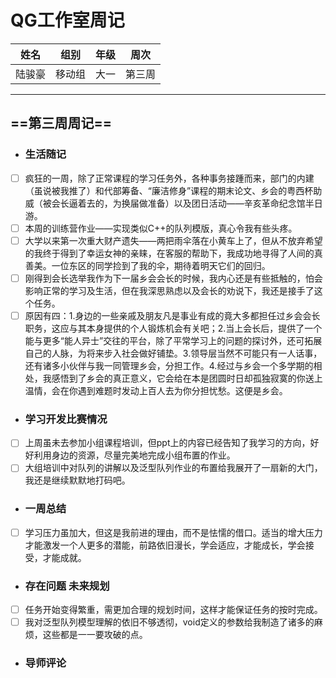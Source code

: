 # QG工作室周记
姓名|组别|年级|周次
---|---|---|---
| 陆骏豪|移动组|大一|第三周|
---
## ==第三周周记==
- ### 生活随记
- [ ] 疯狂的一周，除了正常课程的学习任务外，各种事务接踵而来，部门的内建（虽说被我推了）和代部筹备、“廉洁修身”课程的期末论文、乡会的粤西杯助威（被会长逼着去的，为换届做准备）以及团日活动——辛亥革命纪念馆半日游。
- [ ] 本周的训练营作业——实现类似C++的队列模版，真心令我有些头疼。
- [ ] 大学以来第一次重大财产遗失——两把雨伞落在小黄车上了，但从不放弃希望的我终于得到了幸运女神的亲睐，在客服的帮助下，我成功地寻得了人间的真善美。一位东区的同学捡到了我的伞，期待着明天它们的回归。
- [ ] 刚得到会长选举我作为下一届乡会会长的时候，我内心还是有些抵触的，怕会影响正常的学习及生活，但在我深思熟虑以及会长的劝说下，我还是接手了这个任务。
- [ ] 原因有四：1.身边的一些亲戚及朋友凡是事业有成的竟大多都担任过乡会会长职务，这应与其本身提供的个人锻炼机会有关吧；2.当上会长后，提供了一个能与更多“能人异士”交往的平台，除了平常学习上的问题的探讨外，还可拓展自己的人脉，为将来步入社会做好铺垫。3.领导层当然不可能只有一人话事，还有诸多小伙伴与我一同管理乡会，分担工作。4.经过与乡会一个多学期的相处，我感悟到了乡会的真正意义，它会给在本是团圆时日却孤独寂寞的你送上温情，会在你遇到难题时发动上百人去为你分担忧愁。这便是乡会。
- ### 学习开发比赛情况
- [ ] 上周虽未去参加小组课程培训，但ppt上的内容已经告知了我学习的方向，好好利用身边的资源，尽量完美地完成小组布置的作业。
- [ ] 大组培训中对队列的讲解以及泛型队列作业的布置给我展开了一扇新的大门，我还是继续默默地打码吧。
- ### 一周总结  
- [ ] 学习压力虽加大，但这是我前进的理由，而不是怯懦的借口。适当的增大压力才能激发一个人更多的潜能，前路依旧漫长，学会适应，才能成长，学会接受，才能成就。
- ### 存在问题 未来规划
- [ ] 任务开始变得繁重，需更加合理的规划时间，这样才能保证任务的按时完成。
- [ ] 我对泛型队列模型理解的依旧不够透彻，void定义的参数给我制造了诸多的麻烦，这些都是一一要攻破的点。
- ### 导师评论

